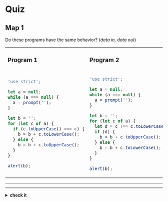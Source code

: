 # Quiz


## Map 1

Do these programs have the same behavior? (_data in, data out_)

<table>
<tr>
<td>

### Program 1

</td>
<td>

### Program 2

</td>
</tr>
<tr>
<td>

```js
'use strict';

let a = null;
while (a === null) {
  a = prompt('');
}

let b = '';
for (let c of a) {
  if (c.toUpperCase() === c) {
    b = b + c.toLowerCase();
  } else {
    b = b + c.toUpperCase();
  }
}

alert(b);
```

</td>
<td>

```js
'use strict';

let a = null;
while (a === null) {
  a = prompt('');
}

let b = '';
for (let c of a) {
  let d = c !== c.toLowerCase();
  if (d) {
    b = b + c.toUpperCase();
  } else {
    b = b + c.toLowerCase();
  }
}

alert(b);
```

</td>
</tr>
</table>

---

---

<details>
<summary><strong>check it</strong></summary>
<br>

✖ Nope.

</details>
